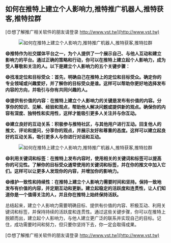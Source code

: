 ## **如何在推特上建立个人影响力,推特推广机器人,推特获客,推特拉群**

[😍想了解推广相关软件的朋友请登录 http://www.vst.tw](http://www.vst.tw)

 <center><img src="https://vst.tw/MP4/tuiguang/png/7.png" alt="如何在推特上建立个人影响力,推特推广机器人,推特获客,推特拉群"></center>

**😄推特作为社交媒体平台之一，为个人提供了一个展示自己、与他人互动和建立影响力的平台。通过正确的策略和行动，你可以在推特上建立起个人影响力，成为受人尊敬和关注的人。以下是建立个人影响力的五个关键步骤：**

**😄找准定位和目标受众：首先，明确自己在推特上的定位和目标受众。确定你的专业领域或兴趣爱好，并了解你的目标受众是谁。这样可以帮助你更好地选择发布内容的方向，并吸引与你有共同兴趣的人。**

**😄提供有价值的内容：在推特上建立个人影响力的关键是发布有价值的内容。分享你的知识、见解、经验和观点，帮助他人解决问题或提供新的观点。确保你的内容有深度、独特性和实用性，这样才能吸引更多人关注并与你互动。**

**😄建立良好的互动关系：积极参与推特社区，与其他用户进行互动。回复他人的推文、评论和提问，分享你的观点，并展示友好和尊重的态度。这样可以建立起良好的互动关系，吸引更多人与你进行对话和互动。**

 <center><img src="https://vst.tw/MP4/tuiguang/png/6.png" alt="如何在推特上建立个人影响力,推特推广机器人,推特获客,推特拉群"></center>

**😄利用关键词和标签：在推特上发布内容时，使用相关的关键词和标签可以提高你的可见性。了解你的目标受众通常使用的关键词和标签，并在你的推文中加入它们。这样可以让更多人发现你的内容，并增加你的影响力。**

**😄维护一致性和持续性：在推特上建立个人影响力需要时间和坚持。保持一致地发布有价值的内容，并定期互动和更新。建立起稳定的活跃度和连贯性，让人们知道你是一个值得关注的人，并且你在推特上始终保持活跃。**

总结起来，建立个人影响力需要明确目标、提供有价值的内容、积极互动、利用关键词和标签，并保持持续的活跃度和连贯性。通过这些关键步骤，你可以在推特上脱颖而出，建立起个人影响力，与他人建立更广泛的联系并实现自己的目标。记住，成功需要时间和努力，但只要你坚持下去，你一定会取得成果。

[😍想了解推广相关软件的朋友请登录 http://www.vst.tw](http://www.vst.tw)



